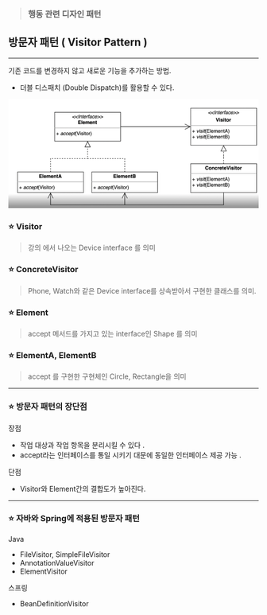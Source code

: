 > ### 행동 관련 디자인 패턴

## 방문자 패턴 ( Visitor Pattern )

---

기존 코드를 변경하지 않고 새로운 기능을 추가하는 방법. 

 - 더블 디스패치 (Double Dispatch)를 활용할 수 있다.

![img.png](img.png)


### ⭐ Visitor
> 강의 에서 나오는 Device interface 를 의미 

### ⭐ ConcreteVisitor
> Phone, Watch와 같은 Device interface를 상속받아서 구현한 클래스를 의미.

### ⭐ Element
> accept 메서드를 가지고 있는 interface인 Shape 를 의미

### ⭐ ElementA, ElementB
> accept 를 구현한 구현체인 Circle, Rectangle을 의미 

---

### ⭐ 방문자 패턴의 장단점

장점 

 - 작업 대상과 작업 항목을 분리시킬 수 있다 .
 - accept라는 인터페이스를 통일 시키기 대문에 동일한 인터페이스 제공 가능 .

단점

 - Visitor와 Element간의 결합도가 높아진다. 

---

### ⭐ 자바와 Spring에 적용된 방문자 패턴

Java

 - FileVisitor, SimpleFileVisitor
 - AnnotationValueVisitor
 - ElementVisitor

스프링
 - BeanDefinitionVisitor

